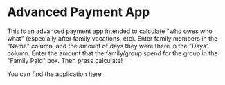# Advanced Payment App

This is an advanced payment app intended to calculate "who owes who what" (especially after family vacations, etc).  Enter family members in the "Name" column, and the amount of days they were there in the "Days" column. Enter the amount that the family/group spend for the group in the "Family Paid" box. Then press calculate!


You can find the application [here](https://main.d2jwebn2gqqpvv.amplifyapp.com/)
